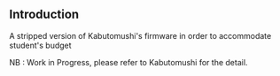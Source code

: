 ## Introduction
A stripped version of Kabutomushi's firmware in order to accommodate student's budget

NB : Work in Progress, please refer to Kabutomushi for the detail.
